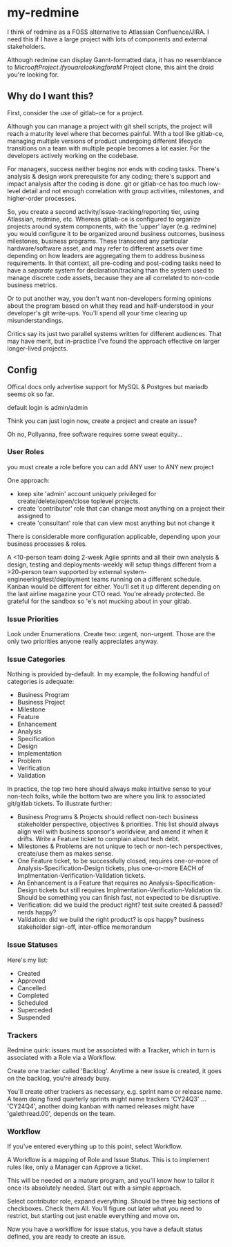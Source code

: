 # my-redmine

I think of redmine as a FOSS alternative to Atlassian Confluence/JIRA. I need this if I have a large project with lots of components and external stakeholders.

Although redmine can display Gannt-formatted data, it has no resemblance to Micro$oft Project. If you are looking for a M$ Project clone, this aint the droid you're looking for.

## Why do I want this?

First, consider the use of gitlab-ce for a project.

Although you can manage a project with git shell scripts, the project will reach a maturity level where that becomes painful. With a tool like gitlab-ce, managing multiple versions of product undergoing different lifecycle transitions on a team with multiple people becomes a lot easier. For the developers actively working on the codebase.

For managers, success neither begins nor ends with coding tasks. There's analysis & design work prerequisite for any coding; there's support and impact analysis after the coding is done. git or gitlab-ce has too much low-level detail and not enough correlation with group activities, milestones, and higher-order processes.

So, you create a second activity/issue-tracking/reporting tier, using Atlassian, redmine, etc. Whereas gitlab-ce is configured to organize projects around system components, with the 'upper' layer (e.g. redmine) you would configure it to be organized around business outcomes, business milestones, business programs. These transcend any particular hardware/software asset, and may refer to different assets over time depending on how leaders are aggregating them to address business requirements. In that context, all pre-coding and post-coding tasks need to have a *separate* system for declaration/tracking than the system used to manage discrete code assets, because they are all correlated to non-code business metrics.

Or to put another way, you don't want non-developers forming opinions about the program based on what they read and half-understood in your developer's git write-ups. You'll spend all your time clearing up misunderstandings.

Critics say its just two parallel systems written for different audiences. That may have merit, but in-practice I've found the approach effective on larger longer-lived projects.

## Config

Offical docs only advertise support for MySQL & Postgres but mariadb seems ok so far.

default login is admin/admin

Think you can just login now, create a project and create an issue?

Oh no, Pollyanna, free software requires some sweat equity...

### User Roles

you must create a role before you can add ANY user to ANY new project

One approach:
 - keep site 'admin' account uniquely privileged for create/delete/open/close toplevel projects.
 - create 'contributor' role that can change most anything on a project their assigned to
 - create 'consultant' role that can view most anything but not change it

There is considerable more configuration applicable, depending upon your business processes & roles. 

A <10-person team doing 2-week Agile sprints and all their own analysis & design, testing and deployments-weekly will setup things different from a >20-person team supported by external system-engineering/test/deployment teams running on a different schedule. Kanban would be different for either. You'll set it up different depending on the last airline magazine your CTO read. You're already protected. Be grateful for the sandbox so 'e's not mucking about in your gitlab.

### Issue Priorities

Look under Enumerations. Create two: urgent, non-urgent. Those are the only two priorities anyone really appreciates anyway.

### Issue Categories

Nothing is provided by-default. In my example, the following handful of categories is adequate:

 - Business Program
 - Business Project
 - Milestone
 - Feature
 - Enhancement
 - Analysis
 - Specification
 - Design
 - Implementation
 - Problem
 - Verification
 - Validation

In practice, the top two here should always make intuitive sense to your non-tech folks, while the bottom two are where you link to associated git/gitlab tickets.  To illustrate further:

 - Business Programs & Projects should reflect non-tech business stakeholder perspective, objectives & priorities. This list should always align well with business sponsor's worldview, and amend it when it drifts. Write a Feature ticket to complain about tech debt.
 - Milestones & Problems are not unique to tech or non-tech perspectives, create/use them as makes sense.
 - One Feature ticket, to be successfully closed, requires one-or-more of Analysis-Specification-Design tickets, plus one-or-more EACH of Implmentation-Verification-Validation tickets.
 - An Enhancement is a Feature that requires no Analysis-Specification-Design tickets but still requires Implmentation-Verification-Validation tix. Should be something you can finish fast, not expected to be disruptive.  
 - Verification: did we build the product right? test suite created & passed? nerds happy?
 - Validation: did we build the right product? is ops happy? business stakeholder sign-off, inter-office memorandum

### Issue Statuses
Here's my list:

 - Created
 - Approved
 - Cancelled
 - Completed
 - Scheduled
 - Superceded
 - Suspended

### Trackers

Redmine quirk: issues must be associated with a Tracker, which in turn is associated with a Role via a Workflow.

Create one tracker called 'Backlog'. Anytime a new issue is created, it goes on the backlog, you're already busy.

You'll create other trackers as necessary, e.g. sprint name or release name. A team doing fixed quarterly sprints might name trackers 'CY24Q3' ... 'CY24Q4', another doing kanban with named releases might have 'galethread.00', depends on the team.

### Workflow

If you've entered everything up to this point, select Workflow.

A Workflow is a mapping of Role and Issue Status. This is to implement rules like, only a Manager can Approve a ticket.

This will be needed on a mature program, and you'll know how to tailor it once its absolutely needed. Start out with a simple approach.

Select contributor role, expand everything. Should be three big sections of checkboxes. Check them All. You'll figure out later what you need to restrict, but starting out just enable everything and move on.

Now you have a worklflow for issue status, you have a default status defined, you are ready to create an issue. 








